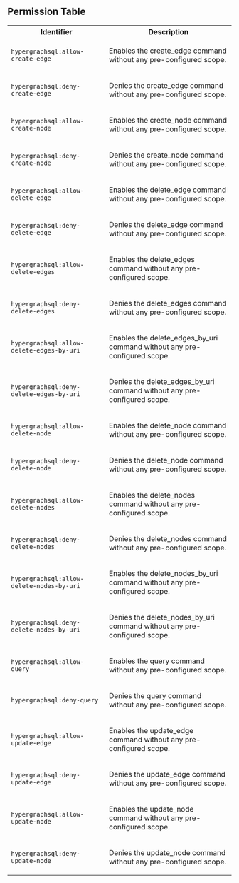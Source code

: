
## Permission Table

<table>
<tr>
<th>Identifier</th>
<th>Description</th>
</tr>


<tr>
<td>

`hypergraphsql:allow-create-edge`

</td>
<td>

Enables the create_edge command without any pre-configured scope.

</td>
</tr>

<tr>
<td>

`hypergraphsql:deny-create-edge`

</td>
<td>

Denies the create_edge command without any pre-configured scope.

</td>
</tr>

<tr>
<td>

`hypergraphsql:allow-create-node`

</td>
<td>

Enables the create_node command without any pre-configured scope.

</td>
</tr>

<tr>
<td>

`hypergraphsql:deny-create-node`

</td>
<td>

Denies the create_node command without any pre-configured scope.

</td>
</tr>

<tr>
<td>

`hypergraphsql:allow-delete-edge`

</td>
<td>

Enables the delete_edge command without any pre-configured scope.

</td>
</tr>

<tr>
<td>

`hypergraphsql:deny-delete-edge`

</td>
<td>

Denies the delete_edge command without any pre-configured scope.

</td>
</tr>

<tr>
<td>

`hypergraphsql:allow-delete-edges`

</td>
<td>

Enables the delete_edges command without any pre-configured scope.

</td>
</tr>

<tr>
<td>

`hypergraphsql:deny-delete-edges`

</td>
<td>

Denies the delete_edges command without any pre-configured scope.

</td>
</tr>

<tr>
<td>

`hypergraphsql:allow-delete-edges-by-uri`

</td>
<td>

Enables the delete_edges_by_uri command without any pre-configured scope.

</td>
</tr>

<tr>
<td>

`hypergraphsql:deny-delete-edges-by-uri`

</td>
<td>

Denies the delete_edges_by_uri command without any pre-configured scope.

</td>
</tr>

<tr>
<td>

`hypergraphsql:allow-delete-node`

</td>
<td>

Enables the delete_node command without any pre-configured scope.

</td>
</tr>

<tr>
<td>

`hypergraphsql:deny-delete-node`

</td>
<td>

Denies the delete_node command without any pre-configured scope.

</td>
</tr>

<tr>
<td>

`hypergraphsql:allow-delete-nodes`

</td>
<td>

Enables the delete_nodes command without any pre-configured scope.

</td>
</tr>

<tr>
<td>

`hypergraphsql:deny-delete-nodes`

</td>
<td>

Denies the delete_nodes command without any pre-configured scope.

</td>
</tr>

<tr>
<td>

`hypergraphsql:allow-delete-nodes-by-uri`

</td>
<td>

Enables the delete_nodes_by_uri command without any pre-configured scope.

</td>
</tr>

<tr>
<td>

`hypergraphsql:deny-delete-nodes-by-uri`

</td>
<td>

Denies the delete_nodes_by_uri command without any pre-configured scope.

</td>
</tr>

<tr>
<td>

`hypergraphsql:allow-query`

</td>
<td>

Enables the query command without any pre-configured scope.

</td>
</tr>

<tr>
<td>

`hypergraphsql:deny-query`

</td>
<td>

Denies the query command without any pre-configured scope.

</td>
</tr>

<tr>
<td>

`hypergraphsql:allow-update-edge`

</td>
<td>

Enables the update_edge command without any pre-configured scope.

</td>
</tr>

<tr>
<td>

`hypergraphsql:deny-update-edge`

</td>
<td>

Denies the update_edge command without any pre-configured scope.

</td>
</tr>

<tr>
<td>

`hypergraphsql:allow-update-node`

</td>
<td>

Enables the update_node command without any pre-configured scope.

</td>
</tr>

<tr>
<td>

`hypergraphsql:deny-update-node`

</td>
<td>

Denies the update_node command without any pre-configured scope.

</td>
</tr>
</table>
